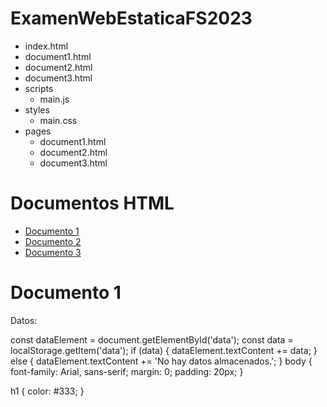 # ExamenWebEstaticaFS2023
- index.html
- document1.html
- document2.html
- document3.html
- scripts
  - main.js
- styles
  - main.css
- pages
  - document1.html
  - document2.html
  - document3.html

<!DOCTYPE html>
<html lang="es">
<head>
  <meta charset="UTF-8">
  <meta name="viewport" content="width=device-width, initial-scale=1.0">
  <link rel="stylesheet" href="styles/main.css">
  <title>Documentos HTML</title>
</head>
<body>
  <h1>Documentos HTML</h1>
  <ul>
    <li><a href="pages/document1.html">Documento 1</a></li>
    <li><a href="pages/document2.html">Documento 2</a></li>
    <li><a href="pages/document3.html">Documento 3</a></li>
  </ul>

  <script src="scripts/main.js"></script>
</body>
</html>
<!DOCTYPE html>
<html lang="es">
<head>
  <meta charset="UTF-8">
  <meta name="viewport" content="width=device-width, initial-scale=1.0">
  <link rel="stylesheet" href="../styles/main.css">
  <title>Documento 1</title>
</head>
<body>
  <h1>Documento 1</h1>
  <p id="data">Datos: </p>

  <script src="../scripts/main.js"></script>
</body>
</html>
const dataElement = document.getElementById('data');
const data = localStorage.getItem('data');
if (data) {
  dataElement.textContent += data;
} else {
  dataElement.textContent += 'No hay datos almacenados.';
}
body {
  font-family: Arial, sans-serif;
  margin: 0;
  padding: 20px;
}

h1 {
  color: #333;
}



